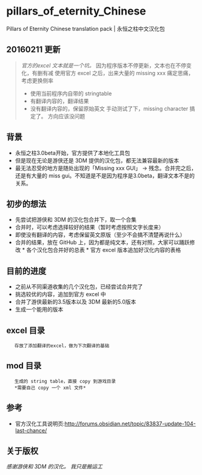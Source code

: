# pillars_of_eternity_Chinese
Pillars of Eternity Chinese translation pack | 永恒之柱中文汉化包

## 20160211 更新
> *官方的excel 文本就是一个坑。*
> 因为程序版本不停更新，文本也在不停变化，有删有减
> 使用官方 excel 之后，出来大量的 missing xxx
> 痛定思痛，考虑更换侧率
> * 使用当前程序内自带的 stringtable
> * 有翻译内容的，翻译结果
> * 没有翻译内容的，保留原始英文
> 手动测试了下，missing character 搞定了。 方向应该没问题

## 背景
* 永恒之柱3.0beta开始，官方提供了本地化工具包
* 但是现在无论是游侠还是 3DM 提供的汉化包，都无法兼容最新的版本
* 最无法忍受的地方是随处出现的「Missing xxx GUI」
       -> 残念。合并完之后，还是有大量的 miss gui。不知道是不是因为程序是3.0beta，翻译文本不是的关系。

## 初步的想法
* 先尝试把游侠和 3DM 的汉化包合并下，取一个合集
* 合并时，可以考虑选择较好的结果（暂时考虑按照文字长度来）
* 即使没有翻译的内容，考虑保留英文原版（至少不会搞不清楚再说什么）
* 合并的结果，放在 GitHub 上，因为都是纯文本，还有对照，大家可以踊跃修改
        * 各个汉化包合并好的总表
        * 官方 excel 版本追加好汉化内容的表格

## 目前的进度
* 之前从不同渠道收集的几个汉化包，已经尝试合并完了
* 挑选较优的内容，追加到官方 excel 中 
* 合并了游侠最新的3.5版本以及 3DM 最新的5.0版本
* 生成一个能用的版本

## excel 目录
       存放了添加翻译的excel，做为下次翻译的基础
       
## mod 目录
       生成的 string table，直接 copy 到游戏目录
       *需要自己 copy 一个 xml 文件*

## 参考
* 官方汉化工具说明页:http://forums.obsidian.net/topic/83837-update-104-last-chance/

## 关于版权
*感谢游侠和 3DM 的汉化。*
*我只是搬运工*
